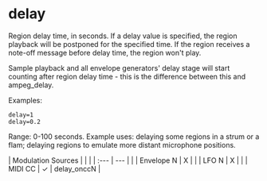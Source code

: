 # delay

Region delay time, in seconds. If a delay value is specified, the region
playback will be postponed for the specified time. If the region receives a
note-off message before delay time, the region won't play.

Sample playback and all envelope generators' delay stage will start counting
after region delay time - this is the difference between this and ampeg_delay.

Examples:

```
delay=1
delay=0.2
```

Range: 0-100 seconds.
Example uses: delaying some regions in a strum or a flam;
delaying regions to emulate more distant microphone positions.

| Modulation Sources |     |             |
| :---               | --- |             |
| Envelope N         |  X  |             |
| LFO N              |  X  |             |
| MIDI CC            |  ✓  | delay_onccN |
